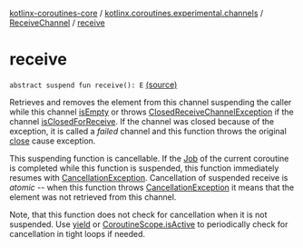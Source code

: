 [kotlinx-coroutines-core](../../index.md) / [kotlinx.coroutines.experimental.channels](../index.md) / [ReceiveChannel](index.md) / [receive](.)

# receive

`abstract suspend fun receive(): E` [(source)](http://github.com/kotlin/kotlinx.coroutines/tree/master/kotlinx-coroutines-core/src/main/kotlin/kotlinx/coroutines/experimental/channels/Channel.kt#L113)

Retrieves and removes the element from this channel suspending the caller while this channel [isEmpty](is-empty.md)
or throws [ClosedReceiveChannelException](../-closed-receive-channel-exception/index.md) if the channel [isClosedForReceive](is-closed-for-receive.md).
If the channel was closed because of the exception, it is called a *failed* channel and this function
throws the original [close](../-send-channel/close.md) cause exception.

This suspending function is cancellable. If the [Job](../../kotlinx.coroutines.experimental/-job/index.md) of the current coroutine is completed while this
function is suspended, this function immediately resumes with [CancellationException](../../kotlinx.coroutines.experimental/-cancellation-exception.md).
Cancellation of suspended receive is *atomic* -- when this function
throws [CancellationException](../../kotlinx.coroutines.experimental/-cancellation-exception.md) it means that the element was not retrieved from this channel.

Note, that this function does not check for cancellation when it is not suspended.
Use [yield](../../kotlinx.coroutines.experimental/yield.md) or [CoroutineScope.isActive](../../kotlinx.coroutines.experimental/-coroutine-scope/is-active.md) to periodically check for cancellation in tight loops if needed.

